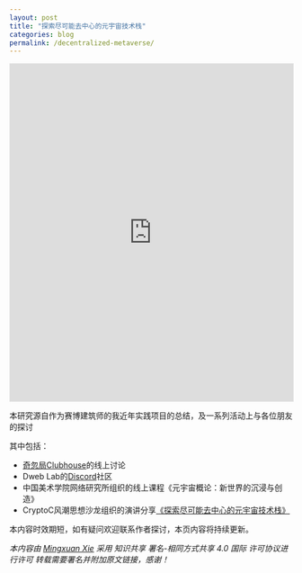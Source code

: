 ```yaml
---
layout: post
title: "探索尽可能去中心的元宇宙技术栈"
categories: blog
permalink: /decentralized-metaverse/
---
```

<iframe style="border: 1px solid rgba(0, 0, 0, 0.1);" width="100%" height="600" src="https://www.figma.com/embed?embed_host=share&url=https%3A%2F%2Fwww.figma.com%2Ffile%2FiqiH7CGwABdzm6LvevQhLe%2F%25E5%25B0%25BD%25E5%258F%25AF%25E8%2583%25BD%25E5%258E%25BB%25E4%25B8%25AD%25E5%25BF%2583%25E7%259A%2584%25E5%2585%2583%25E5%25AE%2587%25E5%25AE%2599%25E6%258A%2580%25E6%259C%25AF%25E6%25A0%2588%25E6%25B5%2585%25E6%259E%2590%3Fnode-id%3D0%253A1" allowfullscreen></iframe>

本研究源自作为赛博建筑师的我近年实践项目的总结，及一系列活动上与各位朋友的探讨

其中包括：  
- [奇忽局Clubhouse](https://www.clubhouse.com/club/%E5%A5%87%E5%BF%BD%E5%B1%80Club)的线上讨论  
- Dweb Lab的[Discord](https://discord.gg/qyNmXghtQW)社区  
- 中国美术学院网络研究所组织的线上课程《元宇宙概论：新世界的沉浸与创造》   
- CryptoC风潮思想沙龙组织的演讲分享[《探索尽可能去中心的元宇宙技术栈》](https://mp.weixin.qq.com/s/hWmqI8Q6c28b7tCRWldDvg)

本内容时效期短，如有疑问欢迎联系作者探讨，本页内容将持续更新。  

*本内容由 [Mingxuan Xie](http://mingxuan.fun) 采用 知识共享 署名-相同方式共享 4.0 国际 许可协议进行许可 转载需要署名并附加原文链接，感谢！*